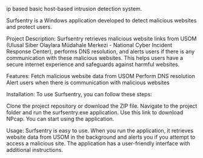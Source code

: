 ip based basic host-based intrusion detection system.

Surfsentry is a Windows application developed to detect malicious websites and protect users.

Project Description:
Surfsentry retrieves malicious website links from USOM (Ulusal Siber Olaylara Müdahale Merkezi - National Cyber Incident Response Center), performs DNS resolution, and alerts users if there is any communication with these malicious websites. This helps users have a secure internet experience and safeguards against harmful websites.

Features:
Fetch malicious website data from USOM
Perform DNS resolution
Alert users when there is communication with malicious websites

Installation:
To use Surfsentry, you can follow these steps:

Clone the project repository or download the ZIP file.
Navigate to the project folder and run the surfsentry.exe application.
Use this link to download NPcap.
You can start using the application.

Usage:
Surfsentry is easy to use. When you run the application, it retrieves website data from USOM in the background and alerts you if you attempt to access a malicious site. The application has a user-friendly interface with additional instructions.
